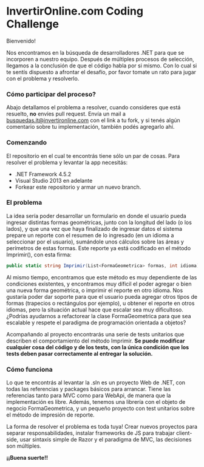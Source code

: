
# InvertirOnline.com Coding Challenge

Bienvenido!

Nos encontramos en la búsqueda de desarrolladores .NET para que se incorporen a nuestro equipo. Después de múltiples procesos de selección, llegamos a la conclusión de que el código habla por si mismo. Con lo cual si te sentís dispuesto a afrontar el desafío, por favor tomate un rato para jugar con el problema y resolverlo.

### Cómo participar del proceso?

Abajo detallamos el problema a resolver, cuando consideres que está resuelto, **no** envíes pull request. Envía un mail a busquedas.it@invertironline.com con el link a tu fork, y si tenés algún comentario sobre tu implementación, también podés agregarlo ahí.

### Comenzando

El repositorio en el cual te encontrás tiene sólo un par de cosas. Para resolver el problema y levantar la app necesitás:
  
  * .NET Framework 4.5.2
  * Visual Studio 2013 en adelante
  * Forkear este repositorio y armar un nuevo branch.

### El problema

La idea sería poder desarrollar un formulario en donde el usuario pueda ingresar distintas formas geométricas, junto con la longitud del lado (o los lados), y que una vez que haya finalizado de ingresar datos el sistema prepare un reporte con el resumen de lo ingresado (en un idioma a seleccionar por el usuario), sumándole unos cálculos sobre las áreas y perímetros de estas formas. Este reporte ya está codificado en el método Imprimir(), con esta firma:

```csharp
public static string Imprimir(List<FormaGeometrica> formas, int idioma)
```

Al mismo tiempo, encontramos que este método es muy dependiente de las condiciones existentes, y encontramos muy díficil el poder agregar o bien una nueva forma geométrica, o imprimir el reporte en otro idioma. Nos gustaría poder dar soporte para que el usuario pueda agregar otros tipos de formas (trapecios o rectángulos por ejemplo), u obtener el reporte en otros idiomas, pero la situación actual hace que escalar sea muy dificultoso. ¿Podrías ayudarnos a refactorear la clase FormaGeometrica para que sea escalable y respete el paradigma de programación orientada a objetos?

Acompañando al proyecto encontrarás una serie de tests unitarios que describen el comportamiento del método Imprimir. **Se puede modificar cualquier cosa del código y de los tests, con la única condición que los tests deben pasar correctamente al entregar la solución.**

### Cómo funciona

Lo que te encontrás al levantar la .sln es un proyecto Web de .NET, con todas las referencias y packages básicos para arrancar. Tiene las referencias tanto para MVC como para WebApi, de manera que la implementación es libre. Además, tenemos una librería con el objeto de negocio FormaGeometrica, y un pequeño proyecto con test unitarios sobre el método de impresión de reporte.

La forma de resolver el problema es toda tuya! Crear nuevos proyectos para separar responsabilidades, instalar frameworks de JS para trabajar client-side, usar sintaxis simple de Razor y el paradigma de MVC, las decisiones son múltiples. 

**¡¡Buena suerte!!**
